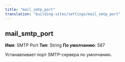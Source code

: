 ```yaml
---
title: "mail_smtp_port"
translation: "building-sites/settings/mail_smtp_port"
---
```


## mail\_smtp\_port

**Имя**: SMTP Port
**Тип**: String
**По умолчанию**: 587

Устанавливает порт SMTP-сервера по умолчанию.
